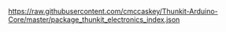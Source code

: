 https://raw.githubusercontent.com/cmccaskey/Thunkit-Arduino-Core/master/package_thunkit_electronics_index.json
